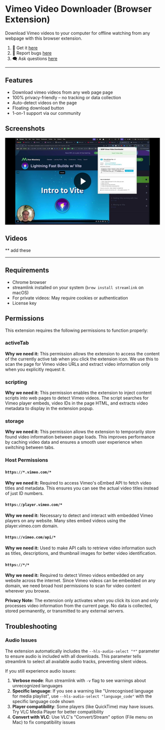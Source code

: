 # Vimeo Video Downloader (Browser Extension)

Download Vimeo videos to your computer for offline watching from any webpage with this browser extension.

1. 🔗 Get it [here](https://serp.ly/stuff/vimeo-video-downloader)
2. 🐛 Report bugs [here](https://github.com/serpapps/vimeo-video-downloader/issues)
3. 🗨️ Ask questions [here](https://serp.ly/@serp/community)

---

## Features

- Download vimeo videos from any web page page
- 100% privacy-friendly – no tracking or data collection
- Auto-detect videos on the page
- Floating download button
- 1-on-1 support via our community

## Screenshots

<img src="https://raw.githubusercontent.com/devinschumacher/uploads/refs/heads/main/images/download-vimeo-videos-private-or-public-with-browser-extension.jpg" alt="vimeo video downloader 1" width="800" />

## Videos

** add these

---

## Requirements

- Chrome browser
- streamlink installed on your system (`brew install streamlink` on macOS)
- For private videos: May require cookies or authentication
- License key

## Permissions

This extension requires the following permissions to function properly:

### activeTab
**Why we need it:** This permission allows the extension to access the content of the currently active tab when you click the extension icon. We use this to scan the page for Vimeo video URLs and extract video information only when you explicitly request it.

### scripting
**Why we need it:** This permission enables the extension to inject content scripts into web pages to detect Vimeo videos. The script searches for Vimeo player embeds, video IDs in the page HTML, and extracts video metadata to display in the extension popup.

### storage
**Why we need it:** This permission allows the extension to temporarily store found video information between page loads. This improves performance by caching video data and ensures a smooth user experience when switching between tabs.

### Host Permissions

#### `https://*.vimeo.com/*`

**Why we need it:** Required to access Vimeo's oEmbed API to fetch video titles and metadata. This ensures you can see the actual video titles instead of just ID numbers.

#### `https://player.vimeo.com/*`

**Why we need it:** Necessary to detect and interact with embedded Vimeo players on any website. Many sites embed videos using the player.vimeo.com domain.

#### `https://vimeo.com/api/*`

**Why we need it:** Used to make API calls to retrieve video information such as titles, descriptions, and thumbnail images for better video identification.

#### `https://*/*`

**Why we need it:** Required to detect Vimeo videos embedded on any website across the internet. Since Vimeo videos can be embedded on any domain, we need broad host permissions to scan for video content wherever you browse.

**Privacy Note:** The extension only activates when you click its icon and only processes video information from the current page. No data is collected, stored permanently, or transmitted to any external servers.

## Troubleshooting

### Audio Issues
The extension automatically includes the `--hls-audio-select "*"` parameter to ensure audio is included with all downloads. This parameter tells streamlink to select all available audio tracks, preventing silent videos.

If you still experience audio issues:
1. **Verbose mode**: Run streamlink with `-v` flag to see warnings about unrecognized languages
2. **Specific language**: If you see a warning like "Unrecognised language for media playlist", use `--hls-audio-select "language_code"` with the specific language code shown
3. **Player compatibility**: Some players (like QuickTime) may have issues. Try VLC Media Player for better compatibility
4. **Convert with VLC**: Use VLC's "Convert/Stream" option (File menu on Mac) to fix compatibility issues



